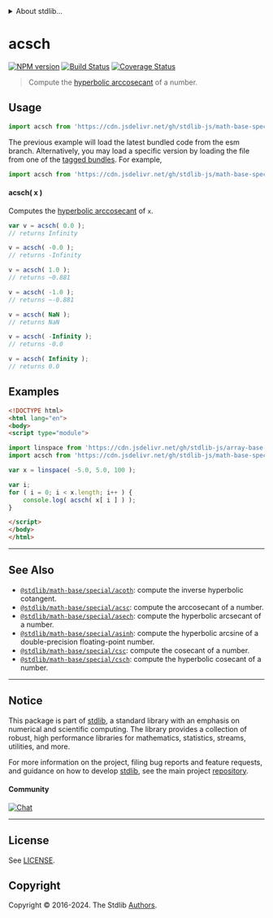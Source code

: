 <!--

@license Apache-2.0

Copyright (c) 2022 The Stdlib Authors.

Licensed under the Apache License, Version 2.0 (the "License");
you may not use this file except in compliance with the License.
You may obtain a copy of the License at

   http://www.apache.org/licenses/LICENSE-2.0

Unless required by applicable law or agreed to in writing, software
distributed under the License is distributed on an "AS IS" BASIS,
WITHOUT WARRANTIES OR CONDITIONS OF ANY KIND, either express or implied.
See the License for the specific language governing permissions and
limitations under the License.

-->


<details>
  <summary>
    About stdlib...
  </summary>
  <p>We believe in a future in which the web is a preferred environment for numerical computation. To help realize this future, we've built stdlib. stdlib is a standard library, with an emphasis on numerical and scientific computation, written in JavaScript (and C) for execution in browsers and in Node.js.</p>
  <p>The library is fully decomposable, being architected in such a way that you can swap out and mix and match APIs and functionality to cater to your exact preferences and use cases.</p>
  <p>When you use stdlib, you can be absolutely certain that you are using the most thorough, rigorous, well-written, studied, documented, tested, measured, and high-quality code out there.</p>
  <p>To join us in bringing numerical computing to the web, get started by checking us out on <a href="https://github.com/stdlib-js/stdlib">GitHub</a>, and please consider <a href="https://opencollective.com/stdlib">financially supporting stdlib</a>. We greatly appreciate your continued support!</p>
</details>

# acsch

[![NPM version][npm-image]][npm-url] [![Build Status][test-image]][test-url] [![Coverage Status][coverage-image]][coverage-url] <!-- [![dependencies][dependencies-image]][dependencies-url] -->

> Compute the [hyperbolic arccosecant][inverse-hyperbolic-functions] of a number.



<section class="usage">

## Usage

```javascript
import acsch from 'https://cdn.jsdelivr.net/gh/stdlib-js/math-base-special-acsch@esm/index.mjs';
```
The previous example will load the latest bundled code from the esm branch. Alternatively, you may load a specific version by loading the file from one of the [tagged bundles](https://github.com/stdlib-js/math-base-special-acsch/tags). For example,

```javascript
import acsch from 'https://cdn.jsdelivr.net/gh/stdlib-js/math-base-special-acsch@v0.3.0-esm/index.mjs';
```

#### acsch( x )

Computes the [hyperbolic arccosecant][inverse-hyperbolic-functions] of `x`.

```javascript
var v = acsch( 0.0 );
// returns Infinity

v = acsch( -0.0 );
// returns -Infinity

v = acsch( 1.0 );
// returns ~0.881

v = acsch( -1.0 );
// returns ~-0.881

v = acsch( NaN );
// returns NaN

v = acsch( -Infinity );
// returns -0.0

v = acsch( Infinity );
// returns 0.0
```

</section>

<!-- /.usage -->

<section class="examples">

## Examples

<!-- eslint no-undef: "error" -->

```html
<!DOCTYPE html>
<html lang="en">
<body>
<script type="module">

import linspace from 'https://cdn.jsdelivr.net/gh/stdlib-js/array-base-linspace@esm/index.mjs';
import acsch from 'https://cdn.jsdelivr.net/gh/stdlib-js/math-base-special-acsch@esm/index.mjs';

var x = linspace( -5.0, 5.0, 100 );

var i;
for ( i = 0; i < x.length; i++ ) {
    console.log( acsch( x[ i ] ) );
}

</script>
</body>
</html>
```

</section>

<!-- /.examples -->

<!-- C interface documentation. -->



<!-- Section for related `stdlib` packages. Do not manually edit this section, as it is automatically populated. -->

<section class="related">

* * *

## See Also

-   <span class="package-name">[`@stdlib/math-base/special/acoth`][@stdlib/math/base/special/acoth]</span><span class="delimiter">: </span><span class="description">compute the inverse hyperbolic cotangent.</span>
-   <span class="package-name">[`@stdlib/math-base/special/acsc`][@stdlib/math/base/special/acsc]</span><span class="delimiter">: </span><span class="description">compute the arccosecant of a number.</span>
-   <span class="package-name">[`@stdlib/math-base/special/asech`][@stdlib/math/base/special/asech]</span><span class="delimiter">: </span><span class="description">compute the hyperbolic arcsecant of a number.</span>
-   <span class="package-name">[`@stdlib/math-base/special/asinh`][@stdlib/math/base/special/asinh]</span><span class="delimiter">: </span><span class="description">compute the hyperbolic arcsine of a double-precision floating-point number.</span>
-   <span class="package-name">[`@stdlib/math-base/special/csc`][@stdlib/math/base/special/csc]</span><span class="delimiter">: </span><span class="description">compute the cosecant of a number.</span>
-   <span class="package-name">[`@stdlib/math-base/special/csch`][@stdlib/math/base/special/csch]</span><span class="delimiter">: </span><span class="description">compute the hyperbolic cosecant of a number.</span>

</section>

<!-- /.related -->

<!-- Section for all links. Make sure to keep an empty line after the `section` element and another before the `/section` close. -->


<section class="main-repo" >

* * *

## Notice

This package is part of [stdlib][stdlib], a standard library with an emphasis on numerical and scientific computing. The library provides a collection of robust, high performance libraries for mathematics, statistics, streams, utilities, and more.

For more information on the project, filing bug reports and feature requests, and guidance on how to develop [stdlib][stdlib], see the main project [repository][stdlib].

#### Community

[![Chat][chat-image]][chat-url]

---

## License

See [LICENSE][stdlib-license].


## Copyright

Copyright &copy; 2016-2024. The Stdlib [Authors][stdlib-authors].

</section>

<!-- /.stdlib -->

<!-- Section for all links. Make sure to keep an empty line after the `section` element and another before the `/section` close. -->

<section class="links">

[npm-image]: http://img.shields.io/npm/v/@stdlib/math-base-special-acsch.svg
[npm-url]: https://npmjs.org/package/@stdlib/math-base-special-acsch

[test-image]: https://github.com/stdlib-js/math-base-special-acsch/actions/workflows/test.yml/badge.svg?branch=v0.3.0
[test-url]: https://github.com/stdlib-js/math-base-special-acsch/actions/workflows/test.yml?query=branch:v0.3.0

[coverage-image]: https://img.shields.io/codecov/c/github/stdlib-js/math-base-special-acsch/main.svg
[coverage-url]: https://codecov.io/github/stdlib-js/math-base-special-acsch?branch=main

<!--

[dependencies-image]: https://img.shields.io/david/stdlib-js/math-base-special-acsch.svg
[dependencies-url]: https://david-dm.org/stdlib-js/math-base-special-acsch/main

-->

[chat-image]: https://img.shields.io/gitter/room/stdlib-js/stdlib.svg
[chat-url]: https://app.gitter.im/#/room/#stdlib-js_stdlib:gitter.im

[stdlib]: https://github.com/stdlib-js/stdlib

[stdlib-authors]: https://github.com/stdlib-js/stdlib/graphs/contributors

[umd]: https://github.com/umdjs/umd
[es-module]: https://developer.mozilla.org/en-US/docs/Web/JavaScript/Guide/Modules

[deno-url]: https://github.com/stdlib-js/math-base-special-acsch/tree/deno
[deno-readme]: https://github.com/stdlib-js/math-base-special-acsch/blob/deno/README.md
[umd-url]: https://github.com/stdlib-js/math-base-special-acsch/tree/umd
[umd-readme]: https://github.com/stdlib-js/math-base-special-acsch/blob/umd/README.md
[esm-url]: https://github.com/stdlib-js/math-base-special-acsch/tree/esm
[esm-readme]: https://github.com/stdlib-js/math-base-special-acsch/blob/esm/README.md
[branches-url]: https://github.com/stdlib-js/math-base-special-acsch/blob/main/branches.md

[stdlib-license]: https://raw.githubusercontent.com/stdlib-js/math-base-special-acsch/main/LICENSE

[inverse-hyperbolic-functions]: https://en.wikipedia.org/wiki/Inverse_hyperbolic_functions

<!-- <related-links> -->

[@stdlib/math/base/special/acoth]: https://github.com/stdlib-js/math-base-special-acoth/tree/esm

[@stdlib/math/base/special/acsc]: https://github.com/stdlib-js/math-base-special-acsc/tree/esm

[@stdlib/math/base/special/asech]: https://github.com/stdlib-js/math-base-special-asech/tree/esm

[@stdlib/math/base/special/asinh]: https://github.com/stdlib-js/math-base-special-asinh/tree/esm

[@stdlib/math/base/special/csc]: https://github.com/stdlib-js/math-base-special-csc/tree/esm

[@stdlib/math/base/special/csch]: https://github.com/stdlib-js/math-base-special-csch/tree/esm

<!-- </related-links> -->

</section>

<!-- /.links -->
